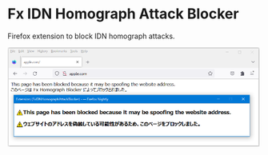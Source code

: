 # Fx IDN Homograph Attack Blocker
 Firefox extension to block IDN homograph attacks.
  
 ![screenshot](screenshot.png "screenshot")